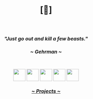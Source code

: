 # <p align="center">[🔻]</p>

<br>

### <p align="center"><i>"Just go out and kill a few beasts."</i></p>
### <p align="center"><i>~ Gehrman ~</i></p>

<br>

<p align="center">
  <a href="https://github.com/crnobog69" target="_blank" style="text-decoration: none; color: white;">
    <img src="https://img.shields.io/badge/Github-181717?style=for-the-badge&logo=github&logoColor=white" alt="Github" style="height: 40px; vertical-align: middle;">
  </a>
  <a href="https://mastodon.social/@prepungrad" target="_blank" style="text-decoration: none; color: white;">
    <img src="https://img.shields.io/badge/Mastodon-7F4C8A?style=for-the-badge&logo=mastodon&logoColor=white" alt="Mastodon" style="height: 40px; vertical-align: middle;">
  </a>
  <a href="https://codeberg.org/crnobog" target="_blank" style="text-decoration: none; color: white;">
    <img src="https://img.shields.io/badge/Codeberg-000000?style=for-the-badge&logo=codeberg&logoColor=white" alt="Codeberg" style="height: 40px; vertical-align: middle;">
  </a>
  <a href="https://ko-fi.com/crnobog" target="_blank" style="text-decoration: none; color: white;">
    <img src="https://img.shields.io/badge/Ko--fi-F16061?style=for-the-badge&logo=ko-fi&logoColor=white" alt="Ko-fi" style="height: 40px; vertical-align: middle;">
  </a>
  <a href="https://x.com/prepungrad" target="_blank" style="text-decoration: none; color: white;">
    <img src="https://img.shields.io/badge/X-000000?style=for-the-badge&logo=x&logoColor=white" alt="X" style="height: 40px; vertical-align: middle;">
  </a>
</p>


### <p align="center"><a href="https://short-offer-f87.notion.site/7d5b3228b96b4dae84471e2d02b77f33?pvs=4"><i>~ Projects ~</i></a></p>
